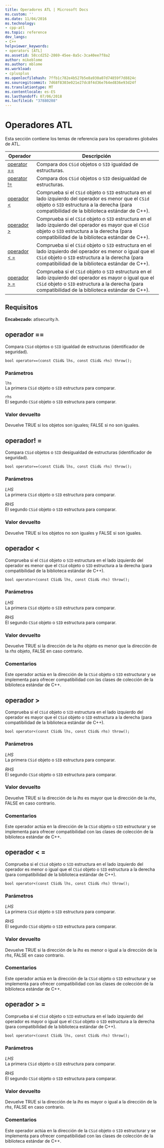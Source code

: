 ```yaml
---
title: Operadores ATL | Microsoft Docs
ms.custom: ''
ms.date: 11/04/2016
ms.technology:
- cpp-atl
ms.topic: reference
dev_langs:
- C++
helpviewer_keywords:
- operators [ATL]
ms.assetid: 58ccd252-2869-45ee-8a5c-3ca40ee7f8a2
author: mikeblome
ms.author: mblome
ms.workload:
- cplusplus
ms.openlocfilehash: 7ffb1c782e4b527b5e8a930a07d74859f7d8824c
ms.sourcegitcommit: 7d68f8303e021e27dc8f4d36e764ed836e93d24f
ms.translationtype: MT
ms.contentlocale: es-ES
ms.lasthandoff: 07/06/2018
ms.locfileid: "37880208"
---
```

# <a name="atl-operators"></a>Operadores ATL
Esta sección contiene los temas de referencia para los operadores globales de ATL.  
  
|Operador|Descripción|  
|--------------|-----------------|  
|[operator ==](#operator_eq_eq)|Compara dos `CSid` objetos o `SID` igualdad de estructuras.|  
|[operator !=](#operator_neq)|Compara dos `CSid` objetos o `SID` desigualdad de estructuras.|  
|[operador <](#operator_lt)|Comprueba si el `CSid` objeto o `SID` estructura en el lado izquierdo del operador es menor que el `CSid` objeto o `SID` estructura a la derecha (para compatibilidad de la biblioteca estándar de C++).|  
|[operador >](#operator_gt)|Comprueba si el `CSid` objeto o `SID` estructura en el lado izquierdo del operador es mayor que el `CSid` objeto o `SID` estructura a la derecha (para compatibilidad de la biblioteca estándar de C++).|  
|[operador < =](#operator_lt__eq)|Comprueba si el `CSid` objeto o `SID` estructura en el lado izquierdo del operador es menor o igual que el `CSid` objeto o `SID` estructura a la derecha (para compatibilidad de la biblioteca estándar de C++).|  
|[operador > =](#operator_gt__eq)|Comprueba si el `CSid` objeto o `SID` estructura en el lado izquierdo del operador es mayor o igual que el `CSid` objeto o `SID` estructura a la derecha (para compatibilidad de la biblioteca estándar de C++).|  
  
## <a name="requirements"></a>Requisitos  
 **Encabezado:** atlsecurity.h.  
  
##  <a name="operator_eq_eq"></a>  operador ==  
 Compara `CSid` objetos o `SID` igualdad de estructuras (identificador de seguridad).  
  
```   
bool operator==(const CSid& lhs, const CSid& rhs) throw(); 
```  
  
### <a name="parameters"></a>Parámetros  
 `lhs`  
 La primera `CSid` objeto o `SID` estructura para comparar.  
  
 `rhs`  
 El segundo `CSid` objeto o `SID` estructura para comparar.  
  
### <a name="return-value"></a>Valor devuelto  
 Devuelve TRUE si los objetos son iguales; FALSE si no son iguales.  
  
##  <a name="operator_neq"></a>  operador! =  
 Compara `CSid` objetos o `SID` desigualdad de estructuras (identificador de seguridad).  
  
```   
bool operator==(const CSid& lhs, const CSid& rhs) throw(); 
```  
  
### <a name="parameters"></a>Parámetros  
 *LHS*  
 La primera `CSid` objeto o `SID` estructura para comparar.  
  
 *RHS*  
 El segundo `CSid` objeto o `SID` estructura para comparar.  
  
### <a name="return-value"></a>Valor devuelto  
 Devuelve TRUE si los objetos no son iguales y FALSE si son iguales.  
  
##  <a name="operator_lt"></a>  operador <  
 Comprueba si el `CSid` objeto o `SID` estructura en el lado izquierdo del operador es menor que el `CSid` objeto o `SID` estructura a la derecha (para compatibilidad de la biblioteca estándar de C++).  
  
```   
bool operator<(const CSid& lhs, const CSid& rhs) throw(); 
```  
  
### <a name="parameters"></a>Parámetros  
 *LHS*  
 La primera `CSid` objeto o `SID` estructura para comparar.  
  
 *RHS*  
 El segundo `CSid` objeto o `SID` estructura para comparar.  
  
### <a name="return-value"></a>Valor devuelto  
 Devuelve TRUE si la dirección de la *lhs* objeto es menor que la dirección de la *rhs* objeto, FALSE en caso contrario.  
  
### <a name="remarks"></a>Comentarios  
 Este operador actúa en la dirección de la `CSid` objeto o `SID` estructurar y se implementa para ofrecer compatibilidad con las clases de colección de la biblioteca estándar de C++.  
  
##  <a name="operator_gt"></a>  operador >  
 Comprueba si el `CSid` objeto o `SID` estructura en el lado izquierdo del operador es mayor que el `CSid` objeto o `SID` estructura a la derecha (para compatibilidad de la biblioteca estándar de C++).  
  
```   
bool operator<(const CSid& lhs, const CSid& rhs) throw(); 
```  
  
### <a name="parameters"></a>Parámetros  
 *LHS*  
 La primera `CSid` objeto o `SID` estructura para comparar.  
  
 *RHS*  
 El segundo `CSid` objeto o `SID` estructura para comparar.  
  
### <a name="return-value"></a>Valor devuelto  
 Devuelve TRUE si la dirección de la *lhs* es mayor que la dirección de la *rhs*, FALSE en caso contrario.  
  
### <a name="remarks"></a>Comentarios  
 Este operador actúa en la dirección de la `CSid` objeto o `SID` estructurar y se implementa para ofrecer compatibilidad con las clases de colección de la biblioteca estándar de C++.  
  
##  <a name="operator_lt__eq"></a>  operador < =  
 Comprueba si el `CSid` objeto o `SID` estructura en el lado izquierdo del operador es menor o igual que el `CSid` objeto o `SID` estructura a la derecha (para compatibilidad de la biblioteca estándar de C++).  
  
```   
bool operator<(const CSid& lhs, const CSid& rhs) throw(); 
```  
  
### <a name="parameters"></a>Parámetros  
 *LHS*  
 La primera `CSid` objeto o `SID` estructura para comparar.  
  
 *RHS*  
 El segundo `CSid` objeto o `SID` estructura para comparar.  
  
### <a name="return-value"></a>Valor devuelto  
 Devuelve TRUE si la dirección de la *lhs* es menor o igual a la dirección de la *rhs*, FALSE en caso contrario.  
  
### <a name="remarks"></a>Comentarios  
 Este operador actúa en la dirección de la `CSid` objeto o `SID` estructurar y se implementa para ofrecer compatibilidad con las clases de colección de la biblioteca estándar de C++.  
  
##  <a name="operator_gt__eq"></a>  operador > =  
 Comprueba si el `CSid` objeto o `SID` estructura en el lado izquierdo del operador es mayor o igual que el `CSid` objeto o `SID` estructura a la derecha (para compatibilidad de la biblioteca estándar de C++).  
  
```   
bool operator<(const CSid& lhs, const CSid& rhs) throw(); 
```  
  
### <a name="parameters"></a>Parámetros  
 *LHS*  
 La primera `CSid` objeto o `SID` estructura para comparar.  
  
 *RHS*  
 El segundo `CSid` objeto o `SID` estructura para comparar.  
  
### <a name="return-value"></a>Valor devuelto  
 Devuelve TRUE si la dirección de la *lhs* es mayor o igual a la dirección de la *rhs*, FALSE en caso contrario.  
  
### <a name="remarks"></a>Comentarios  
 Este operador actúa en la dirección de la `CSid` objeto o `SID` estructurar y se implementa para ofrecer compatibilidad con las clases de colección de la biblioteca estándar de C++.




